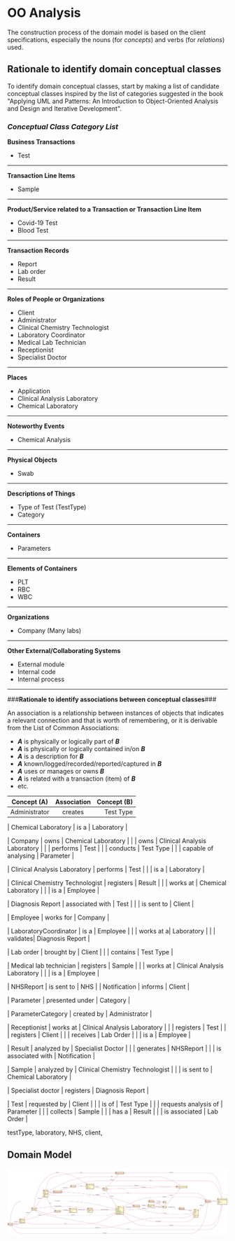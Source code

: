 # OO Analysis #

The construction process of the domain model is based on the client specifications, especially the nouns (for _concepts_) and verbs (for _relations_) used. 

## Rationale to identify domain conceptual classes ##
To identify domain conceptual classes, start by making a list of candidate conceptual classes inspired by the list of categories suggested in the book "Applying UML and Patterns: An Introduction to Object-Oriented Analysis and Design and Iterative Development". 


### _Conceptual Class Category List_ ###

**Business Transactions**

* Test

---

**Transaction Line Items**

* Sample

---

**Product/Service related to a Transaction or Transaction Line Item**

*  Covid-19 Test 
*  Blood Test 

---


**Transaction Records**

*  Report
*  Lab order
*  Result

---


**Roles of People or Organizations**

* Client
* Administrator
* Clinical Chemistry Technologist
* Laboratory Coordinator
* Medical Lab Technician
* Receptionist
* Specialist Doctor

---

**Places**

*  Application
*  Clinical Analysis Laboratory
*  Chemical Laboratory 

---

**Noteworthy Events**

* Chemical Analysis

---


**Physical Objects**

* Swab 

---


**Descriptions of Things**

*  Type of Test (TestType)
*  Category


---


**Containers**

*  Parameters

---


**Elements of Containers**

*  PLT 
*  RBC 
*  WBC

---


**Organizations**

* Company (Many labs)


---

**Other External/Collaborating Systems**

*  External module
*  Internal code
*  Internal process 


---


###**Rationale to identify associations between conceptual classes**###

An association is a relationship between instances of objects that indicates a relevant connection and that is worth of remembering, or it is derivable from the List of Common Associations: 

+ **_A_** is physically or logically part of **_B_**
+ **_A_** is physically or logically contained in/on **_B_**
+ **_A_** is a description for **_B_**
+ **_A_** known/logged/recorded/reported/captured in **_B_**
+ **_A_** uses or manages or owns **_B_**
+ **_A_** is related with a transaction (item) of **_B_**
+ etc.

| Concept (A) 		|  Association   	|  Concept (B) |
|----------	   		|:-------------:		|------:       |
| Administrator | creates | Test Type |


| Chemical Laboratory | is a | Laboratory |

| Company | owns | Chemical Laboratory |
|         | owns | Clinical Analysis Laboratory |
|         | performs | Test |
|         | conducts | Test Type |
|	  | capable of analysing 	     | Parameter 		 |


| Clinical Analysis Laboratory | performs | Test |
|			       | is a	  | Laboratory     |

| Clinical Chemistry Technologist | registers | Result |
| 				  | works at | Chemical Laboratory |
|				  | is a          | Employee  		    |

| Diagnosis Report        | associated with	     | Test 		 |
|         	          | is sent to	     	     | Client 		 |

| Employee        | works for	     | Company 		 |

| LaboratoryCoordinator | is a | Employee |
| 			| works at a| Laboratory |
| 		        | validates| Diagnosis Report |

| Lab order | brought by | Client |
|           | contains | Test Type |

| Medical lab technician | registers | Sample |
|   			 | works at  | Clinical Analysis Laboratory |
|			 | is a          | Employee                             |

| NHSReport       | is sent to	     | NHS 		 |
| Notification       | informs	     | Client		 |

| Parameter | presented under | Category |

| ParameterCategory | created by | Administrator |

| Receptionist | works at  | Clinical Analysis Laboratory |
| 			   | registers | Test |
|  			   | registers | Client |
|  			   | receives | Lab Order |
|			   | is a 	      |	Employee	  |

| Result | analyzed by | Specialist Doctor |
|	 | generates	       | NHSReport		   |
|	 | is associated with	       | Notification		   |

| Sample | analyzed by | Clinical Chemistry Technologist |
| 		 | is sent to | Chemical Laboratory |

| Specialist doctor | registers | Diagnosis Report |

| Test | requested by | Client |
|  	   | is of | Test Type |
|      | requests analysis of | Parameter |
|      | collects | Sample |
|      | has a	  | Result	   |
|      | is associated	  | Lab Order		   |

testType, laboratory, NHS, client, 

## Domain Model

![DM.svg](DM.svg)